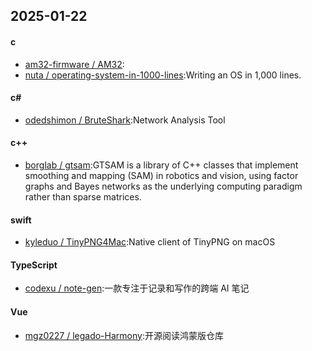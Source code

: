 ## 2025-01-22
#### c
* [am32-firmware / AM32](https://github.com/am32-firmware/AM32):
* [nuta / operating-system-in-1000-lines](https://github.com/nuta/operating-system-in-1000-lines):Writing an OS in 1,000 lines.
#### c#
* [odedshimon / BruteShark](https://github.com/odedshimon/BruteShark):Network Analysis Tool
#### c++
* [borglab / gtsam](https://github.com/borglab/gtsam):GTSAM is a library of C++ classes that implement smoothing and mapping (SAM) in robotics and vision, using factor graphs and Bayes networks as the underlying computing paradigm rather than sparse matrices.
#### swift
* [kyleduo / TinyPNG4Mac](https://github.com/kyleduo/TinyPNG4Mac):Native client of TinyPNG on macOS
#### TypeScript
* [codexu / note-gen](https://github.com/codexu/note-gen):一款专注于记录和写作的跨端 AI 笔记
#### Vue
* [mgz0227 / legado-Harmony](https://github.com/mgz0227/legado-Harmony):开源阅读鸿蒙版仓库
